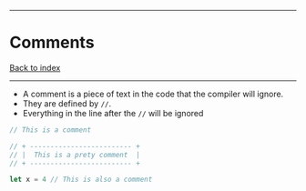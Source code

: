 
---
# Comments

[Back to index](../index.md)

---

- A comment is a piece of text in the code that the compiler will ignore.
- They are defined by `//`.
- Everything in the line after the `//` will be ignored

```Rust
// This is a comment

// + ------------------------- +
// |  This is a prety comment  |
// + ------------------------- +

let x = 4 // This is also a comment
```